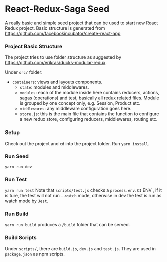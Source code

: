 # React-Redux-Saga Seed
A really basic and simple seed project that can be used to start new React Redux project.
Basic structure is generated from https://github.com/facebookincubator/create-react-app

### Project Basic Structure
The project tries to use folder structure as suggested by https://github.com/erikras/ducks-modular-redux.

Under `src/` folder:
* `containers`: views and layouts components.
  * `state`: modules and middlewares.
  * `modules`: each of the module inside here contains reducers, actions, sagas (operations) and test, basically all redux related files. Module is grouped by one concept only, e.g. Session, Product etc.
  * `middlewares`: any middleware configuration goes here.
  * `store.js`: this is the main file that contains the function to configure a new redux store, configuring reducers, middlewares, routing etc.

### Setup
Check out the project and `cd` into the project folder. Run `yarn install`.

### Run Seed
`yarn run dev`

### Run Test
`yarn run test`
Note that `scripts/test.js` checks a `process.env.CI` ENV , if it is ture, the test will not run `--watch` mode, otherwise in dev the test is run as watch mode by `Jest`.

### Run Build
`yarn run build` produces a `/build` folder that can be served.

### Build Scripts
Under `scripts/`, there are `build.js`, `dev.js` and `test.js`. They are used in `package.json` as npm scripts.
